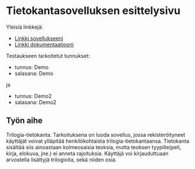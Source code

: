 # Tietokantasovelluksen esittelysivu

Yleisiä linkkejä:

* [Linkki sovellukseeni](http://tattisam.users.cs.helsinki.fi/Trilogia-tietokanta/)
* [Linkki dokumentaatiooni](https://github.com/tattimus/Trilogia-tietokanta/tree/master/doc/dokumentaatio.pdf)

Testaukseen tarkoitetut tunnukset:
* tunnus: Demo
* salasana: Demo

ja

* tunnus: Demo2
* salasana: Demo2

## Työn aihe

Trilogia-tietokanta. Tarkoituksena on luoda sovellus, jossa rekisteröityneet käyttäjät voivat ylläpitää henkilökohtaista trilogia-tietokantaansa. Tietokanta sisältää siis ainoastaan kolmeosaisia teoksia, mutta teoksen tyypille(peli, kirja, elokuva, jne.) ei anneta rajoituksia. Käyttäjä voi kirjauduttuaan arvostella lisättyjä trilogioita, sekä niiden osia. 
